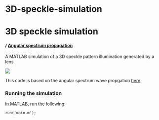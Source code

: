 # 3D-speckle-simulation


# 3D speckle simulation
#### / [Angular spectrum propagation ](https://www.google.com/search?client=firefox-b-d&ei=NfoOYOmaJ8-dgQbk_oLQBQ&q=fourier+optics+goodman+pdf&oq=fouier+optics&gs_lcp=CgZwc3ktYWIQAxgBMgQIABBHMgQIABBHMgQIABBHMgQIABBHMgQIABBHMgQIABBHMgQIABBHMgQIABBHUABYAGCjGmgAcAF4AIABAIgBAJIBAJgBAKoBB2d3cy13aXrIAQjAAQE&sclient=psy-ab)
A MATLAB simulation of a 3D speckle pattern illumination generated by a lens

![](https://github.com/nircko/3D-speckle-simulation/blob/main/cool_speckle_3d.gif)


This code is based on the angular spectrum wave propgation [here](https://www.google.com/search?client=firefox-b-d&ei=NfoOYOmaJ8-dgQbk_oLQBQ&q=fourier+optics+goodman+pdf&oq=fouier+optics&gs_lcp=CgZwc3ktYWIQAxgBMgQIABBHMgQIABBHMgQIABBHMgQIABBHMgQIABBHMgQIABBHMgQIABBHMgQIABBHUABYAGCjGmgAcAF4AIABAIgBAJIBAJgBAKoBB2d3cy13aXrIAQjAAQE&sclient=psy-ab). 


### Running the simulation
In MATLAB, run the following:
```
run('main.m');
```
